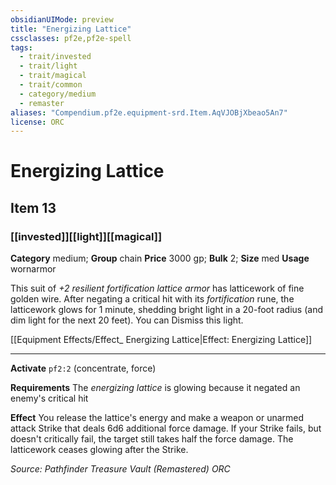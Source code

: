 ```yaml
---
obsidianUIMode: preview
title: "Energizing Lattice"
cssclasses: pf2e,pf2e-spell
tags:
  - trait/invested
  - trait/light
  - trait/magical
  - trait/common
  - category/medium
  - remaster
aliases: "Compendium.pf2e.equipment-srd.Item.AqVJOBjXbeao5An7"
license: ORC
---
```

# Energizing Lattice
## Item 13
### [[invested]][[light]][[magical]]

**Category** medium; **Group** chain
**Price** 3000 gp; 
**Bulk** 2; **Size** med
**Usage** wornarmor

This suit of _+2 resilient fortification lattice armor_ has latticework of fine golden wire. After negating a critical hit with its _fortification_ rune, the latticework glows for 1 minute, shedding bright light in a 20-foot radius (and dim light for the next 20 feet). You can Dismiss this light.

[[Equipment Effects/Effect_ Energizing Lattice|Effect: Energizing Lattice]]

* * *

**Activate** `pf2:2` (concentrate, force)

**Requirements** The _energizing lattice_ is glowing because it negated an enemy's critical hit

**Effect** You release the lattice's energy and make a weapon or unarmed attack Strike that deals 6d6 additional force damage. If your Strike fails, but doesn't critically fail, the target still takes half the force damage. The latticework ceases glowing after the Strike.

*Source: Pathfinder Treasure Vault (Remastered)*
*ORC*